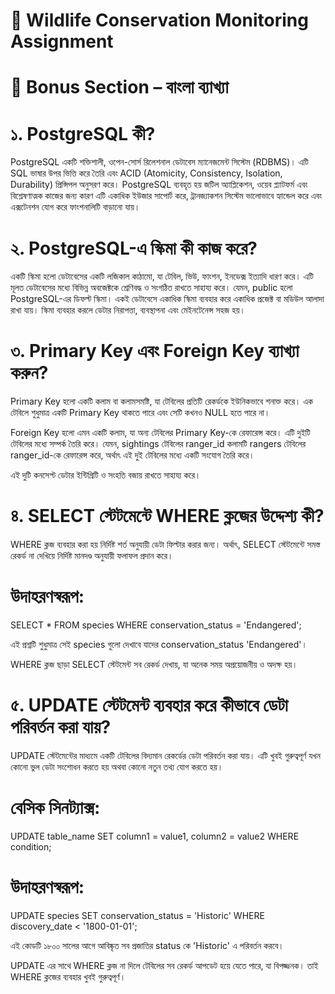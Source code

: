 # 🐆 Wildlife Conservation Monitoring Assignment 

# 📜 Bonus Section – বাংলা ব্যাখ্যা

# ১. PostgreSQL কী?

PostgreSQL একটি শক্তিশালী, ওপেন-সোর্স রিলেশনাল ডেটাবেস ম্যানেজমেন্ট সিস্টেম (RDBMS)। এটি SQL ভাষার উপর ভিত্তি করে তৈরি এবং ACID (Atomicity, Consistency, Isolation, Durability) প্রিন্সিপল অনুসরণ করে। PostgreSQL ব্যবহৃত হয় জটিল অ্যাপ্লিকেশন, ওয়েব প্ল্যাটফর্ম এবং বিশ্লেষণাত্মক কাজের জন্য কারণ এটি একাধিক ইউজার সাপোর্ট করে, ট্রানজ্যাকশন সিস্টেম ভালোভাবে হ্যান্ডেল করে এবং এক্সটেনশন যোগ করে ফাংশনালিটি বাড়ানো যায়।

# ২. PostgreSQL-এ স্কিমা কী কাজ করে?

একটি স্কিমা হলো ডেটাবেসের একটি লজিকাল কাঠামো, যা টেবিল, ভিউ, ফাংশন, ইনডেক্স ইত্যাদি ধারণ করে। এটি মূলত ডেটাবেসের মধ্যে বিভিন্ন অবজেক্টকে শ্রেণিবদ্ধ ও সংগঠিত রাখতে সাহায্য করে। যেমন, public হলো PostgreSQL-এর ডিফল্ট স্কিমা। একই ডেটাবেসে একাধিক স্কিমা ব্যবহার করে একাধিক প্রজেক্ট বা মডিউল আলাদা রাখা যায়। স্কিমা ব্যবহার করলে ডেটার নিরাপত্তা, ব্যবস্থাপনা এবং মেইনটেনেন্স সহজ হয়।

# ৩. Primary Key এবং Foreign Key ব্যাখ্যা করুন?

Primary Key হলো একটি কলাম বা কলামসমষ্টি, যা টেবিলের প্রতিটি রেকর্ডকে ইউনিকভাবে শনাক্ত করে। এক টেবিলে শুধুমাত্র একটি Primary Key থাকতে পারে এবং সেটি কখনও NULL হতে পারে না।

Foreign Key হলো এমন একটি কলাম, যা অন্য টেবিলের Primary Key-কে রেফারেন্স করে। এটি দুইটি টেবিলের মধ্যে সম্পর্ক তৈরি করে। যেমন, sightings টেবিলের ranger_id কলামটি rangers টেবিলের ranger_id-কে রেফারেন্স করে, অর্থাৎ এই দুই টেবিলের মধ্যে একটি সংযোগ তৈরি করে।

এই দুটি কনসেপ্ট ডেটার ইন্টিগ্রিটি ও সংহতি বজায় রাখতে সাহায্য করে।

# ৪. SELECT স্টেটমেন্টে WHERE ক্লজের উদ্দেশ্য কী?

WHERE ক্লজ ব্যবহার করা হয় নির্দিষ্ট শর্ত অনুযায়ী ডেটা ফিল্টার করার জন্য। অর্থাৎ, SELECT স্টেটমেন্টে সমস্ত রেকর্ড না দেখিয়ে নির্দিষ্ট মানদণ্ড অনুযায়ী ফলাফল প্রদান করে।

# উদাহরণস্বরূপ:

SELECT * FROM species WHERE conservation_status = 'Endangered';

এই প্রশ্নটি শুধুমাত্র সেই species গুলো দেখাবে যাদের conservation_status 'Endangered'।

WHERE ক্লজ ছাড়া SELECT স্টেটমেন্ট সব রেকর্ড দেখায়, যা অনেক সময় অপ্রয়োজনীয় ও অদক্ষ হয়।

# ৫. UPDATE স্টেটমেন্ট ব্যবহার করে কীভাবে ডেটা পরিবর্তন করা যায়?

UPDATE স্টেটমেন্টের মাধ্যমে একটি টেবিলের বিদ্যমান রেকর্ডের ডেটা পরিবর্তন করা যায়। এটি খুবই গুরুত্বপূর্ণ যখন কোনো ভুল ডেটা সংশোধন করতে হয় অথবা কোনো নতুন তথ্য যোগ করতে হয়।

# বেসিক সিনট্যাক্স:

UPDATE table_name
SET column1 = value1, column2 = value2
WHERE condition;

# উদাহরণস্বরূপ:

UPDATE species
SET conservation_status = 'Historic'
WHERE discovery_date < '1800-01-01';

এই কোডটি ১৮০০ সালের আগে আবিষ্কৃত সব প্রজাতির status কে 'Historic' এ পরিবর্তন করবে।

UPDATE এর সাথে WHERE ক্লজ না দিলে টেবিলের সব রেকর্ড আপডেট হয়ে যেতে পারে, যা বিপজ্জনক। তাই WHERE ক্লজের ব্যবহার খুবই গুরুত্বপূর্ণ।
